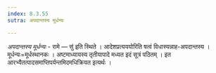 ```yaml
---
index: 8.3.55
sutra: अपदान्तस्य मूर्धन्यः

---
```

_अपदान्तस्य मूर्धन्यः_ - रामे — सु॑ इति स्थिते । आदेशप्रत्यययोरिति षत्वं विधास्यन्नाह-अपदान्तस्य । मूर्धन्यः=मूर्धस्थानकः । अष्टमाध्यायस्य तृतीयापादे मध्यत इदं सूत्रं पठितम् । इत आरभ्यैतत्पादसमाप्तिपर्यन्तमिदमधिक्रियत इत्यर्थः ।